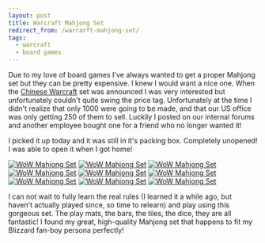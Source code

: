 ```yaml
---
layout: post
title: Warcraft Mahjong Set
redirect_from: /warcarft-mahjong-set/
tags:
  - warcraft
  - board games
---
```


Due to my love of board games I've always wanted to get a proper Mahjong set but
they can be pretty expensive. I knew I would want a nice one. When the
[Chinese Warcraft](http://kotaku.com/i-want-chinas-world-of-warcraft-mahjong-set-493102039)
set was announced I was very interested but unfortunately couldn't quite swing
the price tag. Unfortunately at the time I didn't realize that only 1000 were
going to be made, and that our US office was only getting 250 of them to
sell. Luckily I posted on our internal forums and another employee bought one
for a friend who no longer wanted it!

I picked it up today and it was still in it's packing box. Completely unopened!
I was able to open it when I got home!

[![WoW Mahjong Set](http://kelsin.smugmug.com/Blog/i-gPCWN2J/0/Th/mahjong-1-Th.jpg "WoW Mahjong Set")](http://kelsin.smugmug.com/Blog/i-gPCWN2J/0/L/mahjong-1-L.jpg)
[![WoW Mahjong Set](http://kelsin.smugmug.com/Blog/i-VFmmvMD/0/Th/mahjong-2-Th.jpg "WoW Mahjong Set")](http://kelsin.smugmug.com/Blog/i-VFmmvMD/0/L/mahjong-2-L.jpg)
[![WoW Mahjong Set](http://kelsin.smugmug.com/Blog/i-vTpX7Wt/0/Th/mahjong-3-Th.jpg "WoW Mahjong Set")](http://kelsin.smugmug.com/Blog/i-vTpX7Wt/0/L/mahjong-3-L.jpg)
[![WoW Mahjong Set](http://kelsin.smugmug.com/Blog/i-Ns4f9gN/0/Th/mahjong-4-Th.jpg "WoW Mahjong Set")](http://kelsin.smugmug.com/Blog/i-Ns4f9gN/0/L/mahjong-4-L.jpg)
[![WoW Mahjong Set](http://kelsin.smugmug.com/Blog/i-63fR2F8/0/Th/mahjong-5-Th.jpg "WoW Mahjong Set")](http://kelsin.smugmug.com/Blog/i-63fR2F8/0/L/mahjong-5-L.jpg)
[![WoW Mahjong Set](http://kelsin.smugmug.com/Blog/i-4Xv2c8z/0/Th/mahjong-6-Th.jpg "WoW Mahjong Set")](http://kelsin.smugmug.com/Blog/i-4Xv2c8z/0/L/mahjong-6-L.jpg)
[![WoW Mahjong Set](http://kelsin.smugmug.com/Blog/i-wd4LsCB/0/Th/mahjong-7-Th.jpg "WoW Mahjong Set")](http://kelsin.smugmug.com/Blog/i-wd4LsCB/0/L/mahjong-7-L.jpg)
[![WoW Mahjong Set](http://kelsin.smugmug.com/Blog/i-zD4dCHk/0/Th/mahjong-8-Th.jpg "WoW Mahjong Set")](http://kelsin.smugmug.com/Blog/i-zD4dCHk/0/L/mahjong-8-L.jpg)
[![WoW Mahjong Set](http://kelsin.smugmug.com/Blog/i-vwfr7ff/0/Th/mahjong-9-Th.jpg "WoW Mahjong Set")](http://kelsin.smugmug.com/Blog/i-vwfr7ff/0/L/mahjong-9-L.jpg)

I can not wait to fully learn the real rules (I learned it a while ago, but
haven't actually played since, so time to relearn) and play using this gorgeous
set. The play mats, the bars, the tiles, the dice, they are all fantastic! I
found my great, high-quality Mahjong set that happens to fit my Blizzard fan-boy
persona perfectly!
